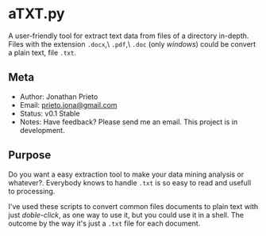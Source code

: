 aTXT.py
=======

A user-friendly tool for extract text data from files of a directory in-depth. 
Files with the extension ``.docx``,\ ``.pdf``,\ ``.doc`` (only *windows*) could be convert a plain
text, file ``.txt``. 

Meta
----

-  Author: Jonathan Prieto
-  Email: prieto.jona@gmail.com
-  Status: v0.1 Stable
-  Notes: Have feedback? Please send me an email. This project is in development.

Purpose
-------

Do you want a easy extraction tool to make your data mining analysis or
whatever?. Everybody knows to handle ``.txt`` is so easy to read and
usefull to processing.

I've used these scripts to convert common files documents to plain text with
just *doble-click*, as one way to use it, but you could use it in a
shell. The outcome by the way it's just a ``.txt`` file for each
document.


